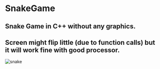 # SnakeGame
<h2>Snake Game in C++ without any graphics.</h2> 

<h2>Screen might flip little (due to function calls) but it will work fine with good processor.</h2>

![snake](https://user-images.githubusercontent.com/20983488/82125631-cdc75b80-97c4-11ea-8a8d-a1efa405b907.PNG)

